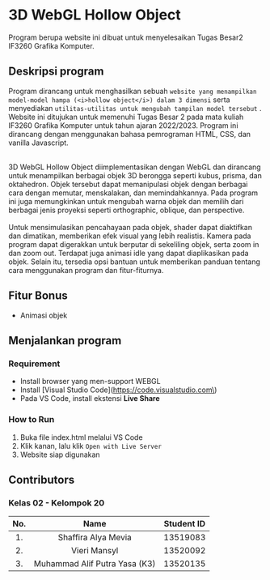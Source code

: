 # 3D WebGL Hollow Object
Program berupa website ini dibuat untuk menyelesaikan Tugas Besar2 IF3260 Grafika Komputer.

## Deskripsi program
Program dirancang untuk menghasilkan sebuah `website yang menampilkan model-model hampa (<i>hollow object</i>) dalam 3 dimensi` serta menyediakan `utilitas-utilitas untuk mengubah tampilan model tersebut` . Website ini ditujukan untuk memenuhi Tugas Besar 2 pada mata kuliah IF3260 Grafika Komputer untuk tahun ajaran 2022/2023. Program ini dirancang dengan menggunakan bahasa pemrograman HTML, CSS, dan vanilla Javascript.<br><br>

3D WebGL Hollow Object diimplementasikan dengan WebGL dan dirancang untuk menampilkan berbagai objek 3D berongga seperti kubus, prisma, dan oktahedron. Objek tersebut dapat memanipulasi objek dengan berbagai cara dengan memutar, menskalakan, dan memindahkannya. Pada program ini juga memungkinkan untuk mengubah warna objek dan memilih dari berbagai jenis proyeksi seperti orthographic, oblique, dan perspective.<br><br>
Untuk mensimulasikan pencahayaan pada objek, shader dapat diaktifkan dan dimatikan, memberikan efek visual yang lebih realistis. Kamera pada program dapat digerakkan untuk berputar di sekeliling objek, serta zoom in dan zoom out. Terdapat juga animasi idle yang dapat diaplikasikan pada objek. Selain itu, tersedia opsi bantuan untuk memberikan panduan tentang cara menggunakan program dan fitur-fiturnya.


## Fitur Bonus
- Animasi objek

## Menjalankan program
### Requirement
- Install browser yang men-support WEBGL
- Install [Visual Studio Code](https://code.visualstudio.com\)
- Pada VS Code, install ekstensi <strong>Live Share</strong>

### How to Run
1. Buka file index.html melalui VS Code
2. Klik kanan, lalu klik `Open with Live Server`
3. Website siap digunakan

## Contributors
### Kelas 02 - Kelompok 20
| No. | Name | Student ID |
| :---: | :---: | :---: |
| 1. | Shaffira Alya Mevia | 13519083 |
| 2. | Vieri Mansyl | 13520092 |
| 3. | Muhammad Alif Putra Yasa (K3) | 13520135 |
